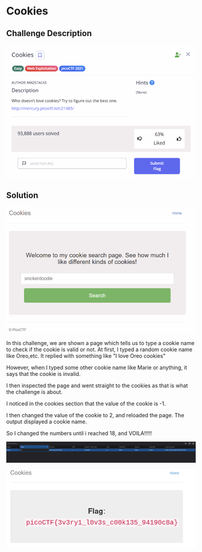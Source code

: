 # Cookies

## Challenge Description
![Challenge Description](images/Cookies_description.png)

## Solution
![start page](images/Cookies_start.png)

In this challenge, we are shown a page which tells us to type a cookie name to check if the cookie is valid or not. At first, I typed a random cookie name like Oreo,etc. It replied with something like "I love Oreo cookies"

However, when I typed some other cookie name like Marie or anything, it says that the cookie is invalid.

I then inspected the page and went straight to the cookies as that is what the challenge is about.

I noticed in the cookies section that the value of the cookie is -1.

I then changed the value of the cookie to 2, and reloaded the page. The output displayed a cookie name.

So I changed the numbers until i reached 18, and VOILA!!!!! 

![cookie_terminal](images/Cookies_terminal.png)

![cookie_flag](images/Cookies_flag.png)
